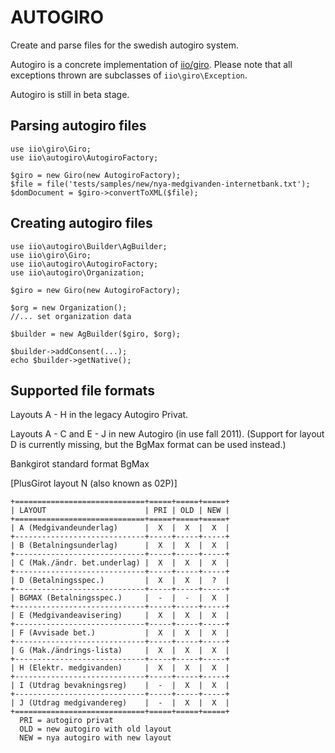 AUTOGIRO
========

Create and parse files for the swedish autogiro system.

Autogiro is a concrete implementation of [iio/giro](https://github.com/iio/giro).
Please note that all exceptions thrown are subclasses of `iio\giro\Exception`.

Autogiro is still in beta stage.


Parsing autogiro files
----------------------
    use iio\giro\Giro;
    use iio\autogiro\AutogiroFactory;

    $giro = new Giro(new AutogiroFactory);
    $file = file('tests/samples/new/nya-medgivanden-internetbank.txt');
    $domDocument = $giro->convertToXML($file);


Creating autogiro files
-----------------------
    use iio\autogiro\Builder\AgBuilder;
    use iio\giro\Giro;
    use iio\autogiro\AutogiroFactory;
    use iio\autogiro\Organization;

    $giro = new Giro(new AutogiroFactory);

    $org = new Organization();
    //... set organization data

    $builder = new AgBuilder($giro, $org);

    $builder->addConsent(...);
    echo $builder->getNative();


Supported file formats
----------------------
Layouts A - H in the legacy Autogiro Privat.

Layouts A - C and E - J in new Autogiro (in use fall 2011). (Support for
layout D is currently missing, but the BgMax format can be used instead.)

Bankgirot standard format BgMax

[PlusGirot layout N (also known as 02P)]

    +=============================+=====+=====+=====+
    | LAYOUT                      | PRI | OLD | NEW |
    +=============================+=====+=====+=====+
    | A (Medgivandeunderlag)      |  X  |  X  |  X  |
    +-----------------------------+-----+-----+-----+
    | B (Betalningsunderlag)      |  X  |  X  |  X  |
    +-----------------------------+-----+-----+-----+
    | C (Mak./ändr. bet.underlag) |  X  |  X  |  X  |
    +-----------------------------+-----+-----+-----+
    | D (Betalningsspec.)         |  X  |  X  |  ?  |
    +-----------------------------+-----+-----+-----+
    | BGMAX (Betalningsspec.)     |  -  |  -  |  X  |
    +-----------------------------+-----+-----+-----+
    | E (Medgivandeavisering)     |  X  |  X  |  X  |
    +-----------------------------+-----+-----+-----+
    | F (Avvisade bet.)           |  X  |  X  |  X  |
    +-----------------------------+-----+-----+-----+
    | G (Mak./ändrings-lista)     |  X  |  X  |  X  |
    +-----------------------------+-----+-----+-----+
    | H (Elektr. medgivanden)     |  X  |  X  |  X  |
    +-----------------------------+-----+-----+-----+
    | I (Utdrag bevakningsreg)    |  -  |  X  |  X  |
    +-----------------------------+-----+-----+-----+
    | J (Utdrag medgivandereg)    |  -  |  X  |  X  |
    +=============================+=====+=====+=====+
      PRI = autogiro privat
      OLD = new autogiro with old layout
      NEW = nya autogiro with new layout
